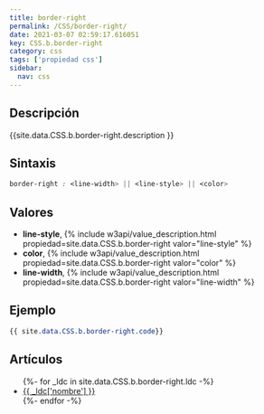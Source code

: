 ```yaml
---
title: border-right
permalink: /CSS/border-right/
date: 2021-03-07 02:59:17.616051
key: CSS.b.border-right
category: css
tags: ['propiedad css']
sidebar: 
  nav: css
---
```


## Descripción
{{site.data.CSS.b.border-right.description }}

## Sintaxis
~~~css
border-right : <line-width> || <line-style> || <color>
~~~

## Valores
* **line-style**,  {% include w3api/value_description.html propiedad=site.data.CSS.b.border-right valor="line-style" %}
* **color**,  {% include w3api/value_description.html propiedad=site.data.CSS.b.border-right valor="color" %}
* **line-width**,  {% include w3api/value_description.html propiedad=site.data.CSS.b.border-right valor="line-width" %}

## Ejemplo
~~~css
{{ site.data.CSS.b.border-right.code}}
~~~

## Artículos
<ul>
{%- for _ldc in site.data.CSS.b.border-right.ldc -%}
   <li>
       <a href="{{_ldc['url'] }}">{{ _ldc['nombre'] }}</a>
   </li>
{%- endfor -%}
</ul>
